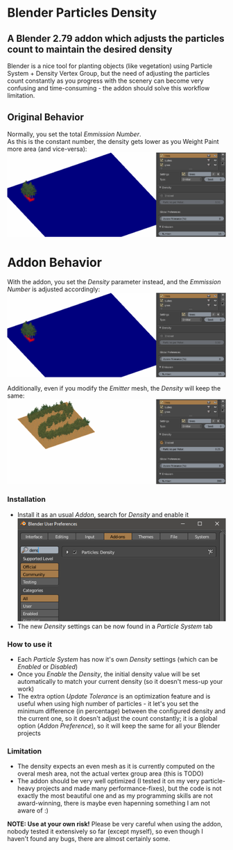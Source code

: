 # Blender Particles Density
## A Blender 2.79 addon which adjusts the particles count to maintain the desired density

Blender is a nice tool for planting objects (like vegetation) using Particle System + Density Vertex Group, but the need of adjusting the particles count constantly as you progress with the scenery can become very confusing and time-consuming - the addon should solve this workflow limitation.

## Original Behavior
Normally, you set the total *Emmission Number*.<br/>
As this is the constant number, the density gets lower as you Weight Paint more area (and vice-versa):
![](readme-files/standard.gif)


# Addon Behavior
With the addon, you set the *Density* parameter instead, and the *Emmission Number* is adjusted accordingly:
![](readme-files/addon.gif)

Additionally, even if you modify the *Emitter* mesh, the *Density* will keep the same:
![](readme-files/mesh-area.gif)

### Installation
- Install it as an usual *Addon*, search for *Density* and enable it
![](readme-files/blender-prefs-addon.png)
- The new *Density* settings can be now found in a *Particle System* tab

### How to use it
- Each *Particle System* has now it's own *Density* settings (which can be *Enabled* or *Disabled*)
- Once you *Enable* the *Density*, the initial density value will be set automatically to match your current density (so it doesn't mess-up your work)
- The extra option *Update Tolerance* is an optimization feature and is useful when using high number of particles - it let's you set the minimum difference (in percentage) between the configured density and the current one, so it doesn't adjust the count constantly; it is a global option (*Addon Preference*), so it will keep the same for all your Blender projects

### Limitation
- The density expects an even mesh as it is currently computed on the overal mesh area, not the actual vertex group area (this is TODO)
- The addon should be very well optimized (I tested it on my very particle-heavy projects and made many performance-fixes), but the code is not exactly the most beautiful one and as my programming skills are not award-winning, there is maybe even hapenning something I am not aware of :)

**NOTE: Use at your own risk!**
Please be very careful when using the addon, nobody tested it extensively so far (except myself), so even though I haven't found any bugs, there are almost certainly some.
